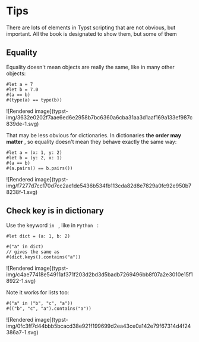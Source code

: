 #  Tips

There are lots of elements in Typst scripting that are not obvious, but
important. All the book is designated to show them, but some of them

##  Equality

Equality doesn't mean objects are really the same, like in many other objects:

    
    
    #let a = 7
    #let b = 7.0
    #(a == b)
    #(type(a) == type(b))

![Rendered image](typst-
img/3632e0202f7aae6ed6e2958b7bc6360a6cba31aa3d1aaf169a133ef987c839de-1.svg)

That may be less obvious for dictionaries. In dictionaries **the order may
matter** , so equality doesn't mean they behave exactly the same way:

    
    
    #let a = (x: 1, y: 2)
    #let b = (y: 2, x: 1)
    #(a == b)
    #(a.pairs() == b.pairs())

![Rendered image](typst-
img/f7277d7cc170d7cc2ae1de5436b534fb113cda82d8e7829a0fc92e950b78238f-1.svg)

##  Check key is in dictionary

Use the keyword ` in  ` , like in ` Python  ` :

    
    
    #let dict = (a: 1, b: 2)
    
    #("a" in dict)
    // gives the same as
    #(dict.keys().contains("a"))

![Rendered image](typst-
img/c4ae77418e54911af371f203d2bd3d5badb7269496bb8f07a2e3010e15f18922-1.svg)

Note it works for lists too:

    
    
    #("a" in ("b", "c", "a"))
    #(("b", "c", "a").contains("a"))

![Rendered image](typst-
img/0fc3ff7d44bbb5bcacd38e921f199699d2ea43ce0a142e79f67314d4f24386a7-1.svg)

